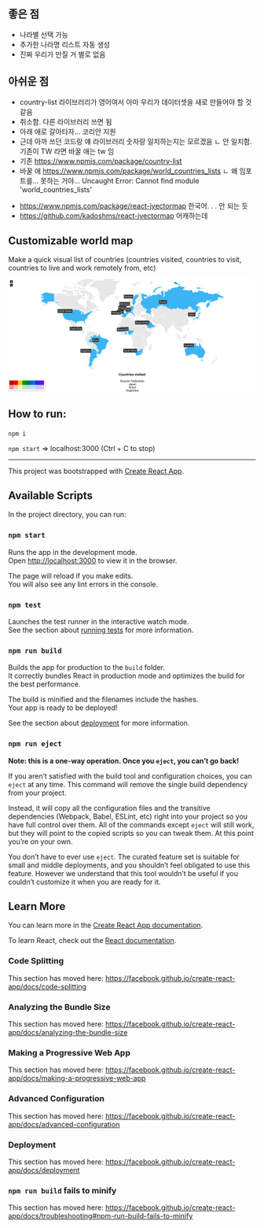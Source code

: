 ## 좋은 점
* 나라별 선택 가능
* 추가한 나라명 리스트 자동 생성
* 진짜 우리가 만질 거 별로 없음
## 아쉬운 점
* country-list 라이브러리가 영어여서 아마 우리가 데이터셋을 새로 만들어야 할 것 같음
* 취소함. 다른 라이브러리 쓰면 됨
* 아래 애로 갈아타자... 코리안 지원
* 근데 아까 쓰던 코드랑 얘 라이브러리 숫자랑 일치하는지는 모르겠음
ㄴ 안 일치함. 기존이 TW 라면 바꿀 애는 tw 임
* 기존 https://www.npmjs.com/package/country-list
* 바꿀 애 https://www.npmjs.com/package/world_countries_lists
ㄴ 왜 임포트를... 못하는 거야... Uncaught Error: Cannot find module 'world_countries_lists'
- https://www.npmjs.com/package/react-jvectormap 한국어. . . 안 되는 듯
- https://github.com/kadoshms/react-jvectormap 어캐하는데


## Customizable world map

Make a quick visual list of countries (countries visited, countries to visit, countries to live and work remotely from, etc)

<img src="https://github.com/Allegra9/custom-world-map/blob/master/src/images/screenshot.png"/>

## How to run:

`npm i`

`npm start` => localhost:3000 (Ctrl + C to stop)

************************************

This project was bootstrapped with [Create React App](https://github.com/facebook/create-react-app).

## Available Scripts

In the project directory, you can run:

### `npm start`

Runs the app in the development mode.<br>
Open [http://localhost:3000](http://localhost:3000) to view it in the browser.

The page will reload if you make edits.<br>
You will also see any lint errors in the console.

### `npm test`

Launches the test runner in the interactive watch mode.<br>
See the section about [running tests](https://facebook.github.io/create-react-app/docs/running-tests) for more information.

### `npm run build`

Builds the app for production to the `build` folder.<br>
It correctly bundles React in production mode and optimizes the build for the best performance.

The build is minified and the filenames include the hashes.<br>
Your app is ready to be deployed!

See the section about [deployment](https://facebook.github.io/create-react-app/docs/deployment) for more information.

### `npm run eject`

**Note: this is a one-way operation. Once you `eject`, you can’t go back!**

If you aren’t satisfied with the build tool and configuration choices, you can `eject` at any time. This command will remove the single build dependency from your project.

Instead, it will copy all the configuration files and the transitive dependencies (Webpack, Babel, ESLint, etc) right into your project so you have full control over them. All of the commands except `eject` will still work, but they will point to the copied scripts so you can tweak them. At this point you’re on your own.

You don’t have to ever use `eject`. The curated feature set is suitable for small and middle deployments, and you shouldn’t feel obligated to use this feature. However we understand that this tool wouldn’t be useful if you couldn’t customize it when you are ready for it.

## Learn More

You can learn more in the [Create React App documentation](https://facebook.github.io/create-react-app/docs/getting-started).

To learn React, check out the [React documentation](https://reactjs.org/).

### Code Splitting

This section has moved here: https://facebook.github.io/create-react-app/docs/code-splitting

### Analyzing the Bundle Size

This section has moved here: https://facebook.github.io/create-react-app/docs/analyzing-the-bundle-size

### Making a Progressive Web App

This section has moved here: https://facebook.github.io/create-react-app/docs/making-a-progressive-web-app

### Advanced Configuration

This section has moved here: https://facebook.github.io/create-react-app/docs/advanced-configuration

### Deployment

This section has moved here: https://facebook.github.io/create-react-app/docs/deployment

### `npm run build` fails to minify

This section has moved here: https://facebook.github.io/create-react-app/docs/troubleshooting#npm-run-build-fails-to-minify

